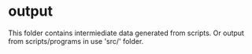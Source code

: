 # output

This folder contains intermiediate data generated from scripts.
Or output from scripts/programs in use 'src/' folder.


